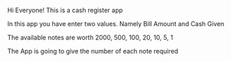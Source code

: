 Hi Everyone!
This is a cash register app

In this app you have enter two values. Namely Bill Amount and Cash Given

The available notes are worth 2000, 500, 100, 20, 10, 5, 1

The App is going to give the number of each note required